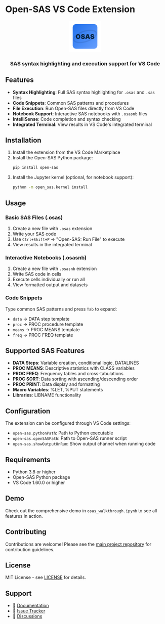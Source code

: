 # Open-SAS VS Code Extension

<div align="center">
  <img src="../media/open-sas-logo.svg" alt="Open-SAS Logo" width="100">
  <h3>SAS syntax highlighting and execution support for VS Code</h3>
</div>

## Features

- **Syntax Highlighting**: Full SAS syntax highlighting for `.osas` and `.sas` files
- **Code Snippets**: Common SAS patterns and procedures
- **File Execution**: Run Open-SAS files directly from VS Code
- **Notebook Support**: Interactive SAS notebooks with `.osasnb` files
- **IntelliSense**: Code completion and syntax checking
- **Integrated Terminal**: View results in VS Code's integrated terminal

## Installation

1. Install the extension from the VS Code Marketplace
2. Install the Open-SAS Python package:
   ```bash
   pip install open-sas
   ```
3. Install the Jupyter kernel (optional, for notebook support):
   ```bash
   python -m open_sas.kernel install
   ```

## Usage

### Basic SAS Files (.osas)
1. Create a new file with `.osas` extension
2. Write your SAS code
3. Use `Ctrl+Shift+P` → "Open-SAS: Run File" to execute
4. View results in the integrated terminal

### Interactive Notebooks (.osasnb)
1. Create a new file with `.osasnb` extension
2. Write SAS code in cells
3. Execute cells individually or run all
4. View formatted output and datasets

### Code Snippets
Type common SAS patterns and press `Tab` to expand:
- `data` → DATA step template
- `proc` → PROC procedure template
- `means` → PROC MEANS template
- `freq` → PROC FREQ template

## Supported SAS Features

- **DATA Steps**: Variable creation, conditional logic, DATALINES
- **PROC MEANS**: Descriptive statistics with CLASS variables
- **PROC FREQ**: Frequency tables and cross-tabulations
- **PROC SORT**: Data sorting with ascending/descending order
- **PROC PRINT**: Data display and formatting
- **Macro Variables**: %LET, %PUT statements
- **Libraries**: LIBNAME functionality

## Configuration

The extension can be configured through VS Code settings:

- `open-sas.pythonPath`: Path to Python executable
- `open-sas.openSASPath`: Path to Open-SAS runner script
- `open-sas.showOutputOnRun`: Show output channel when running code

## Requirements

- Python 3.8 or higher
- Open-SAS Python package
- VS Code 1.60.0 or higher

## Demo

Check out the comprehensive demo in `osas_walkthrough.ipynb` to see all features in action.

## Contributing

Contributions are welcome! Please see the [main project repository](https://github.com/ryan-story/Open-SAS) for contribution guidelines.

## License

MIT License - see [LICENSE](../LICENSE) for details.

## Support

- 📖 [Documentation](https://github.com/ryan-story/Open-SAS/wiki)
- 🐛 [Issue Tracker](https://github.com/ryan-story/Open-SAS/issues)
- 💬 [Discussions](https://github.com/ryan-story/Open-SAS/discussions)
